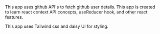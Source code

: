 This app uses github API's to fetch github user details. This app is created to learn react context API concepts, useReducer hook, and other react features.

This app uses Tailwind css and daisy UI for styling.